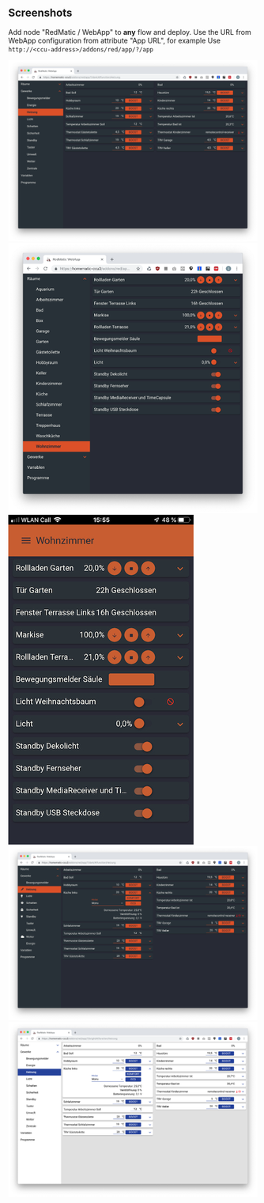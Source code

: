 ## Screenshots

Add node "RedMatic / WebApp" to **any** flow and deploy. 
Use the URL from WebApp configuration from attribute "App URL", for example 
Use `http://<ccu-address>/addons/red/app/?/app`

![](images/rwa/screen2.png)
![](images/rwa/screen3.png)
![](images/rwa/screen4.png)
![](images/rwa/screen6.png)
![](images/rwa/screen7.png)
